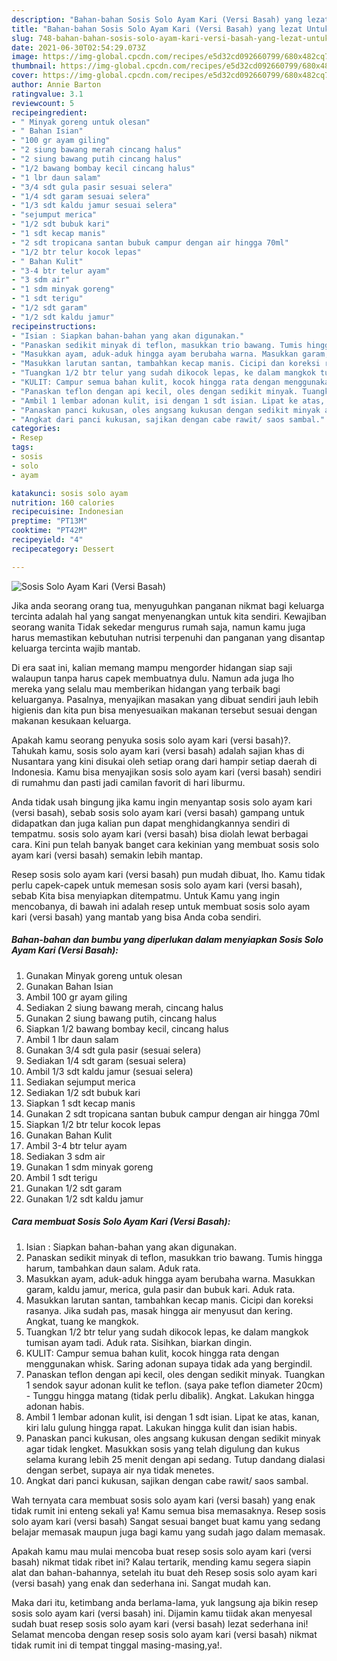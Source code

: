 ```yaml
---
description: "Bahan-bahan Sosis Solo Ayam Kari (Versi Basah) yang lezat Untuk Jualan"
title: "Bahan-bahan Sosis Solo Ayam Kari (Versi Basah) yang lezat Untuk Jualan"
slug: 748-bahan-bahan-sosis-solo-ayam-kari-versi-basah-yang-lezat-untuk-jualan
date: 2021-06-30T02:54:29.073Z
image: https://img-global.cpcdn.com/recipes/e5d32cd092660799/680x482cq70/sosis-solo-ayam-kari-versi-basah-foto-resep-utama.jpg
thumbnail: https://img-global.cpcdn.com/recipes/e5d32cd092660799/680x482cq70/sosis-solo-ayam-kari-versi-basah-foto-resep-utama.jpg
cover: https://img-global.cpcdn.com/recipes/e5d32cd092660799/680x482cq70/sosis-solo-ayam-kari-versi-basah-foto-resep-utama.jpg
author: Annie Barton
ratingvalue: 3.1
reviewcount: 5
recipeingredient:
- " Minyak goreng untuk olesan"
- " Bahan Isian"
- "100 gr ayam giling"
- "2 siung bawang merah cincang halus"
- "2 siung bawang putih cincang halus"
- "1/2 bawang bombay kecil cincang halus"
- "1 lbr daun salam"
- "3/4 sdt gula pasir sesuai selera"
- "1/4 sdt garam sesuai selera"
- "1/3 sdt kaldu jamur sesuai selera"
- "sejumput merica"
- "1/2 sdt bubuk kari"
- "1 sdt kecap manis"
- "2 sdt tropicana santan bubuk campur dengan air hingga 70ml"
- "1/2 btr telur kocok lepas"
- " Bahan Kulit"
- "3-4 btr telur ayam"
- "3 sdm air"
- "1 sdm minyak goreng"
- "1 sdt terigu"
- "1/2 sdt garam"
- "1/2 sdt kaldu jamur"
recipeinstructions:
- "Isian : Siapkan bahan-bahan yang akan digunakan."
- "Panaskan sedikit minyak di teflon, masukkan trio bawang. Tumis hingga harum, tambahkan daun salam. Aduk rata."
- "Masukkan ayam, aduk-aduk hingga ayam berubaha warna. Masukkan garam, kaldu jamur, merica, gula pasir dan bubuk kari. Aduk rata."
- "Masukkan larutan santan, tambahkan kecap manis. Cicipi dan koreksi rasanya. Jika sudah pas, masak hingga air menyusut dan kering. Angkat, tuang ke mangkok."
- "Tuangkan 1/2 btr telur yang sudah dikocok lepas, ke dalam mangkok tumisan ayam tadi. Aduk rata. Sisihkan, biarkan dingin."
- "KULIT: Campur semua bahan kulit, kocok hingga rata dengan menggunakan whisk. Saring adonan supaya tidak ada yang bergindil."
- "Panaskan teflon dengan api kecil, oles dengan sedikit minyak. Tuangkan 1 sendok sayur adonan kulit ke teflon. (saya pake teflon diameter 20cm) Tunggu hingga matang (tidak perlu dibalik). Angkat. Lakukan hingga adonan habis."
- "Ambil 1 lembar adonan kulit, isi dengan 1 sdt isian. Lipat ke atas, kanan, kiri lalu gulung hingga rapat. Lakukan hingga kulit dan isian habis."
- "Panaskan panci kukusan, oles angsang kukusan dengan sedikit minyak agar tidak lengket. Masukkan sosis yang telah digulung dan kukus selama kurang lebih 25 menit dengan api sedang. Tutup dandang dialasi dengan serbet, supaya air nya tidak menetes."
- "Angkat dari panci kukusan, sajikan dengan cabe rawit/ saos sambal."
categories:
- Resep
tags:
- sosis
- solo
- ayam

katakunci: sosis solo ayam 
nutrition: 160 calories
recipecuisine: Indonesian
preptime: "PT13M"
cooktime: "PT42M"
recipeyield: "4"
recipecategory: Dessert

---
```



![Sosis Solo Ayam Kari (Versi Basah)](https://img-global.cpcdn.com/recipes/e5d32cd092660799/680x482cq70/sosis-solo-ayam-kari-versi-basah-foto-resep-utama.jpg)

Jika anda seorang orang tua, menyuguhkan panganan nikmat bagi keluarga tercinta adalah hal yang sangat menyenangkan untuk kita sendiri. Kewajiban seorang  wanita Tidak sekedar mengurus rumah saja, namun kamu juga harus memastikan kebutuhan nutrisi terpenuhi dan panganan yang disantap keluarga tercinta wajib mantab.

Di era  saat ini, kalian memang mampu mengorder hidangan siap saji walaupun tanpa harus capek membuatnya dulu. Namun ada juga lho mereka yang selalu mau memberikan hidangan yang terbaik bagi keluarganya. Pasalnya, menyajikan masakan yang dibuat sendiri jauh lebih higienis dan kita pun bisa menyesuaikan makanan tersebut sesuai dengan makanan kesukaan keluarga. 



Apakah kamu seorang penyuka sosis solo ayam kari (versi basah)?. Tahukah kamu, sosis solo ayam kari (versi basah) adalah sajian khas di Nusantara yang kini disukai oleh setiap orang dari hampir setiap daerah di Indonesia. Kamu bisa menyajikan sosis solo ayam kari (versi basah) sendiri di rumahmu dan pasti jadi camilan favorit di hari liburmu.

Anda tidak usah bingung jika kamu ingin menyantap sosis solo ayam kari (versi basah), sebab sosis solo ayam kari (versi basah) gampang untuk didapatkan dan juga kalian pun dapat menghidangkannya sendiri di tempatmu. sosis solo ayam kari (versi basah) bisa diolah lewat berbagai cara. Kini pun telah banyak banget cara kekinian yang membuat sosis solo ayam kari (versi basah) semakin lebih mantap.

Resep sosis solo ayam kari (versi basah) pun mudah dibuat, lho. Kamu tidak perlu capek-capek untuk memesan sosis solo ayam kari (versi basah), sebab Kita bisa menyiapkan ditempatmu. Untuk Kamu yang ingin mencobanya, di bawah ini adalah resep untuk membuat sosis solo ayam kari (versi basah) yang mantab yang bisa Anda coba sendiri.

<!--inarticleads1-->

##### Bahan-bahan dan bumbu yang diperlukan dalam menyiapkan Sosis Solo Ayam Kari (Versi Basah):

1. Gunakan  Minyak goreng untuk olesan
1. Gunakan  Bahan Isian
1. Ambil 100 gr ayam giling
1. Sediakan 2 siung bawang merah, cincang halus
1. Gunakan 2 siung bawang putih, cincang halus
1. Siapkan 1/2 bawang bombay kecil, cincang halus
1. Ambil 1 lbr daun salam
1. Gunakan 3/4 sdt gula pasir (sesuai selera)
1. Sediakan 1/4 sdt garam (sesuai selera)
1. Ambil 1/3 sdt kaldu jamur (sesuai selera)
1. Sediakan sejumput merica
1. Sediakan 1/2 sdt bubuk kari
1. Siapkan 1 sdt kecap manis
1. Gunakan 2 sdt tropicana santan bubuk campur dengan air hingga 70ml
1. Siapkan 1/2 btr telur kocok lepas
1. Gunakan  Bahan Kulit
1. Ambil 3-4 btr telur ayam
1. Sediakan 3 sdm air
1. Gunakan 1 sdm minyak goreng
1. Ambil 1 sdt terigu
1. Gunakan 1/2 sdt garam
1. Gunakan 1/2 sdt kaldu jamur




<!--inarticleads2-->

##### Cara membuat Sosis Solo Ayam Kari (Versi Basah):

1. Isian : Siapkan bahan-bahan yang akan digunakan.
1. Panaskan sedikit minyak di teflon, masukkan trio bawang. Tumis hingga harum, tambahkan daun salam. Aduk rata.
1. Masukkan ayam, aduk-aduk hingga ayam berubaha warna. Masukkan garam, kaldu jamur, merica, gula pasir dan bubuk kari. Aduk rata.
1. Masukkan larutan santan, tambahkan kecap manis. Cicipi dan koreksi rasanya. Jika sudah pas, masak hingga air menyusut dan kering. Angkat, tuang ke mangkok.
1. Tuangkan 1/2 btr telur yang sudah dikocok lepas, ke dalam mangkok tumisan ayam tadi. Aduk rata. Sisihkan, biarkan dingin.
1. KULIT: Campur semua bahan kulit, kocok hingga rata dengan menggunakan whisk. Saring adonan supaya tidak ada yang bergindil.
1. Panaskan teflon dengan api kecil, oles dengan sedikit minyak. Tuangkan 1 sendok sayur adonan kulit ke teflon. (saya pake teflon diameter 20cm) - Tunggu hingga matang (tidak perlu dibalik). Angkat. Lakukan hingga adonan habis.
1. Ambil 1 lembar adonan kulit, isi dengan 1 sdt isian. Lipat ke atas, kanan, kiri lalu gulung hingga rapat. Lakukan hingga kulit dan isian habis.
1. Panaskan panci kukusan, oles angsang kukusan dengan sedikit minyak agar tidak lengket. Masukkan sosis yang telah digulung dan kukus selama kurang lebih 25 menit dengan api sedang. Tutup dandang dialasi dengan serbet, supaya air nya tidak menetes.
1. Angkat dari panci kukusan, sajikan dengan cabe rawit/ saos sambal.




Wah ternyata cara membuat sosis solo ayam kari (versi basah) yang enak tidak rumit ini enteng sekali ya! Kamu semua bisa memasaknya. Resep sosis solo ayam kari (versi basah) Sangat sesuai banget buat kamu yang sedang belajar memasak maupun juga bagi kamu yang sudah jago dalam memasak.

Apakah kamu mau mulai mencoba buat resep sosis solo ayam kari (versi basah) nikmat tidak ribet ini? Kalau tertarik, mending kamu segera siapin alat dan bahan-bahannya, setelah itu buat deh Resep sosis solo ayam kari (versi basah) yang enak dan sederhana ini. Sangat mudah kan. 

Maka dari itu, ketimbang anda berlama-lama, yuk langsung aja bikin resep sosis solo ayam kari (versi basah) ini. Dijamin kamu tiidak akan menyesal sudah buat resep sosis solo ayam kari (versi basah) lezat sederhana ini! Selamat mencoba dengan resep sosis solo ayam kari (versi basah) nikmat tidak rumit ini di tempat tinggal masing-masing,ya!.

